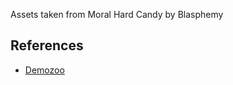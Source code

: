 Assets taken from Moral Hard Candy by Blasphemy

## References
* [Demozoo](https://demozoo.org/productions/21/)